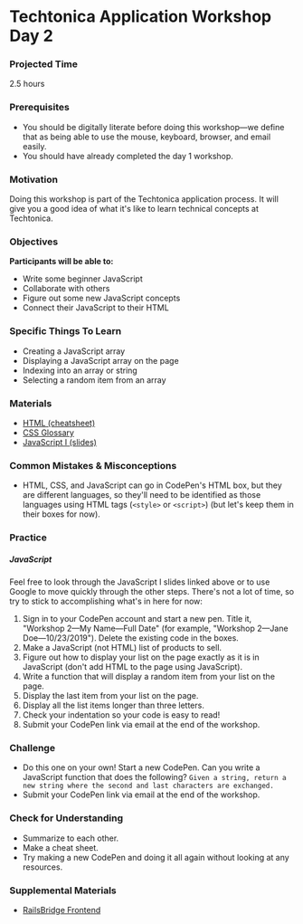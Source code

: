 # Techtonica Application Workshop Day 2

### Projected Time

2.5 hours

### Prerequisites

- You should be digitally literate before doing this workshop—we define that as being able to use the mouse, keyboard, browser, and email easily.
- You should have already completed the day 1 workshop.

### Motivation

Doing this workshop is part of the Techtonica application process. It will give you a good idea of what it's like to learn technical concepts at Techtonica.

### Objectives

**Participants will be able to:**

- Write some beginner JavaScript
- Collaborate with others
- Figure out some new JavaScript concepts
- Connect their JavaScript to their HTML

### Specific Things To Learn

- Creating a JavaScript array
- Displaying a JavaScript array on the page
- Indexing into an array or string
- Selecting a random item from an array

### Materials

- [HTML (cheatsheet)](https://www.codecademy.com/learn/learn-html/modules/learn-html-elements/reference)
- [CSS Glossary](https://www.codecademy.com/articles/glossary-css)
- [JavaScript I (slides)](https://drive.google.com/open?id=1WIm5UCQL9TOsmW5X6suapBhyEqtk8Y2oLKb5gUqbzus)

### Common Mistakes & Misconceptions

- HTML, CSS, and JavaScript can go in CodePen's HTML box, but they are different languages, so they'll need to be identified as those languages using HTML tags (`<style>` or `<script>`) (but let's keep them in their boxes for now).

### Practice

##### JavaScript

Feel free to look through the JavaScript I slides linked above or to use Google to move quickly through the other steps. There's not a lot of time, so try to stick to accomplishing what's in here for now:

1. Sign in to your CodePen account and start a new pen. Title it, "Workshop 2—My Name—Full Date" (for example, "Workshop 2—Jane Doe—10/23/2019"). Delete the existing code in the boxes.
2. Make a JavaScript (not HTML) list of products to sell.
3. Figure out how to display your list on the page exactly as it is in JavaScript (don't add HTML to the page using JavaScript).
4. Write a function that will display a random item from your list on the page.
5. Display the last item from your list on the page.
6. Display all the list items longer than three letters.
7. Check your indentation so your code is easy to read!
8. Submit your CodePen link via email at the end of the workshop.

### Challenge

- Do this one on your own! Start a new CodePen. Can you write a JavaScript function that does the following?
  `Given a string, return a new string where the second and last characters are exchanged.`
- Submit your CodePen link via email at the end of the workshop.

### Check for Understanding

- Summarize to each other.
- Make a cheat sheet.
- Try making a new CodePen and doing it all again without looking at any resources.

### Supplemental Materials

- [RailsBridge Frontend](https://curriculum.railsbridge.org/frontend/)
